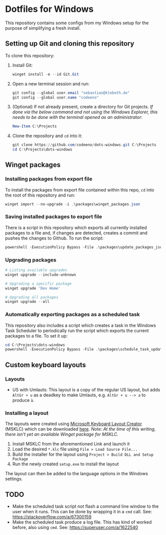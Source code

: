 # Dotfiles for Windows

This repository contains some configs from my Windows setup for the purpose of simplifying a fresh install.

## Setting up Git and cloning this repository

To clone this repository:

1. Install Git:

    ```powershell
    winget install -e --id Git.Git
    ```

2. Open a new terminal session and run:

    ```powershell
    git config --global user.email "sebastian@kleboth.de"
    git config --global user.name "codeeno"
    ```
3. (Optional) If not already present, create a directory for Git projects. *If done via the below command and not using the Windows Explorer, this needs to be done with the terminal opened as an administrator*:

    ```powershell
    New-Item C:\Projects
    ```
4. Clone the repository and `cd` into it:
    ```powershell
    git clone https://github.com/codeeno/dots-windows.git C:\Projects
    cd C:\Projects\dots-windows
    ```

## Winget packages

### Installing packages from export file

To install the packages from export file contained within this repo, `cd` into the root of this repository and run:

```powershell
winget import --no-upgrade -i .\packages\winget_packages.json
```

### Saving installed packages to export file

There is a script in this repository which exports all currently installed packages to a file and, if changes are detected, creates a commit and pushes the changes to Github. To run the script:

```powershell
powershell -ExecutionPolicy Bypass -File .\packages\update_packages_json.ps1
```

### Upgrading packages

```powershell
# Listing available upgrades
winget upgrade --include-unknown

# Upgrading a specific package
winget upgrade 'Dev Home'

# Upgrading all packages
winget upgrade --all
```

### Automatically exporting packages as a scheduled task

This repository also includes a script which creates a task in the Windows Task Scheduler to periodically run the script which exports the current packages to a file. To set it up:

```powershell
cd C:\Projects\dots-windows
powershell -ExecutionPolicy Bypass -File .\packages\schedule_task_update_packages_json.ps1
```

## Custom keyboard layouts

### Layouts

* US with Umlauts: This layout is a copy of the regular US layout, but adds `AltGr + u` as a deadkey to make Umlauts, e.g. `AltGr + u --> a` to produce `ä`.

### Installing a layout

The layouts were created using [Microsoft Keyboard Layout Creator](https://msklc-guide.github.io) (MSKLC) which can be downloaded [here](https://www.microsoft.com/en-us/download/details.aspx?id=102134). *Note: At the time of this writing, there isn't yet an available Winget package for MSKLC.*

1. Install MSKLC from the aforementioned Link and launch it
2. Load the desired `*.klc` file using `File > Load Source File...`
3. Build the installer for the layout using `Project > Build DLL and Setup Package`
4. Run the newly created `setup.exe` to install the layout

The layout can then be added to the language options in the Windows settings.

## TODO
* Make the scheduled task script not flash a command line window to the user when it runs. This can be done by wrapping it in a `cmd` call. See: https://stackoverflow.com/a/67300159
* Make the scheduled task produce a log file. This has kind of worked before, also using `cmd`. See: https://superuser.com/a/1622540
